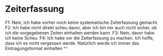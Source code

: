 # Zeiterfassung

F1: Nein, ich habe vorher noch keine systematische Zeiterfassung gemacht.
F2: Ich habe nicht direkt scheu davor, aber ich bin mir auch nicht sicher, ob ich die vorgegebenen Zeiten einhalten werden kann.
F3: Nein, davor habe ich keine Scheu.
F4: Ich habe vor die Zeiterfassung zu machen. Ich hoffe, dass ich es nicht vergessen werde. Natürlich werde ich immer das Eintragungsformat einhalten ^^

